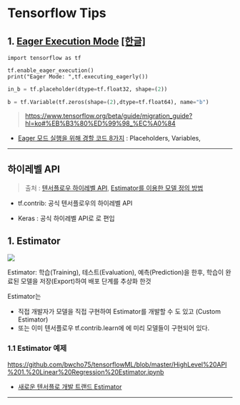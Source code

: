# Tensorflow Tips 


## 1. [Eager Execution Mode](https://www.tensorflow.org/guide/eager) [[한글]](https://github.com/tgjeon/TF-Eager-Execution-Guide-KR/blob/master/guide.md)



```
import tensorflow as tf

tf.enable_eager_execution()
print("Eager Mode: ",tf.executing_eagerly())
```




```python 
in_b = tf.placeholder(dtype=tf.float32, shape=(2))

b = tf.Variable(tf.zeros(shape=(2),dtype=tf.float64), name="b")
```

> https://www.tensorflow.org/beta/guide/migration_guide?hl=ko#%EB%B3%80%ED%99%98_%EC%A0%84


- [Eager 모드 실행을 위해 경할 코드 8가지](https://medium.com/coinmonks/8-things-to-do-differently-in-tensorflows-eager-execution-mode-47cf429aa3ad) : Placeholders, Variables, 





---
## 하이레벨 API

> 출처 : [텐서플로우 하이레벨 API](http://bcho.tistory.com/1195), [Estimator를 이용한 모델 정의 방법](http://bcho.tistory.com/1196)

- tf.contrib: 공식 텐서플로우의 하이레벨 API

- Keras : 공식 하이레벨 API로 로 편입

## 1. Estimator

![](http://cfile30.uf.tistory.com/image/9910C53359AF8CA334DC82)

Estimator: 학습(Training), 테스트(Evaluation), 예측(Prediction)을 한후, 학습이 완료된 모델을 저장(Export)하여 배포 단계를 추상화 한것 

Estimator는
- 직접 개발자가 모델을 직접 구현하여 Estimator를 개발할 수 도 있고 (Custom Estimator)
- 또는 이미 텐서플로우 tf.contrib.learn에 에 미리 모델들이 구현되어 있다.

### 1.1 Estimator 예제

https://github.com/bwcho75/tensorflowML/blob/master/HighLevel%20API%201.%20Linear%20Regression%20Estimator.ipynb



- [새로운 텐서플로 개발 트랜드 Estimator](http://chanacademy.tistory.com/33)


---





